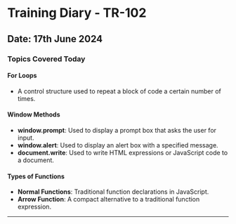 # Training Diary - TR-102 

## Date: 17th June 2024

### Topics Covered Today

#### For Loops
- A control structure used to repeat a block of code a certain number of times.

#### Window Methods
- **window.prompt**: Used to display a prompt box that asks the user for input.
- **window.alert**: Used to display an alert box with a specified message.
- **document.write**: Used to write HTML expressions or JavaScript code to a document.

#### Types of Functions
- **Normal Functions**: Traditional function declarations in JavaScript.
- **Arrow Function**: A compact alternative to a traditional function expression.

---


